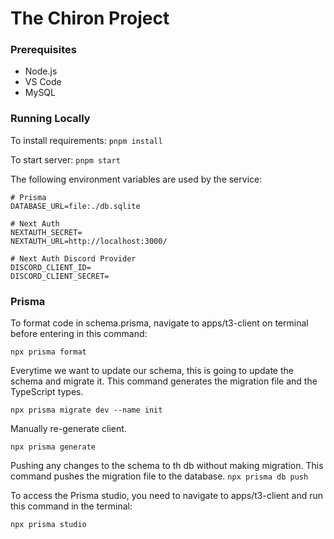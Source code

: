 # The Chiron Project

### Prerequisites

* Node.js 
* VS Code 
* MySQL 


### Running Locally

To install requirements:
```pnpm install``` 

To start server:
```pnpm start``` 

The following environment variables are used by the service:

```
# Prisma
DATABASE_URL=file:./db.sqlite

# Next Auth
NEXTAUTH_SECRET=
NEXTAUTH_URL=http://localhost:3000/

# Next Auth Discord Provider
DISCORD_CLIENT_ID=
DISCORD_CLIENT_SECRET=
```

### Prisma 

To format code in schema.prisma, navigate to apps/t3-client on terminal before entering in this command:

```npx prisma format``` 

Everytime we want to update our schema, this is going to update the schema and migrate it. This command generates the migration file and the TypeScript types.

```npx prisma migrate dev --name init```

Manually re-generate client.

```npx prisma generate```

Pushing any changes to the schema to th db without making migration. This command pushes the migration file to the database.
```npx prisma db push```

To access the Prisma studio, you need to navigate to apps/t3-client and run this command in the terminal:

```npx prisma studio```
